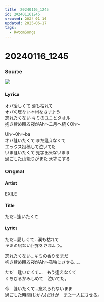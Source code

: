 ```yaml
---
title: 20240116_1245
id: 202401161245
created: 2024-01-16
updated: 2025-06-17
tags:
  - RotomSongs
---
```

# 20240116_1245

### Source

![](https://x.com/Starlystrongest/status/1747102750398365941)

### Lyrics

オバ愛しくて 涙も枯れて  
オバの居ない本州をさまよう  
忘れたくない キミのユニとタオル  
抱き締め眠る夜がAh～二月へ続くOh〜  

Uh〜Oh〜ba  
オバ逢いたくて まだ逢えなくて  
エックス投稿して泣いてた  
いま逢いたくて 見学出来ないまま  
過ごした山籠りがまた 天才にする  

### Original

#### Artist

EXILE

#### Title

ただ…逢いたくて

#### Lyrics

ただ…愛しくて…涙も枯れて  
キミの居ない世界をさまよう。  
  
忘れたくない…キミの香りをまだ  
抱き締め眠る夜がAh～孤独にさせる…。  
  
ただ　逢いたくて…　もう逢えなくて  
くちびるかみしめて　泣いてた。  
  
今　逢いたくて…忘れられないまま  
過ごした時間(じかん)だけが　また一人にさせる。  

